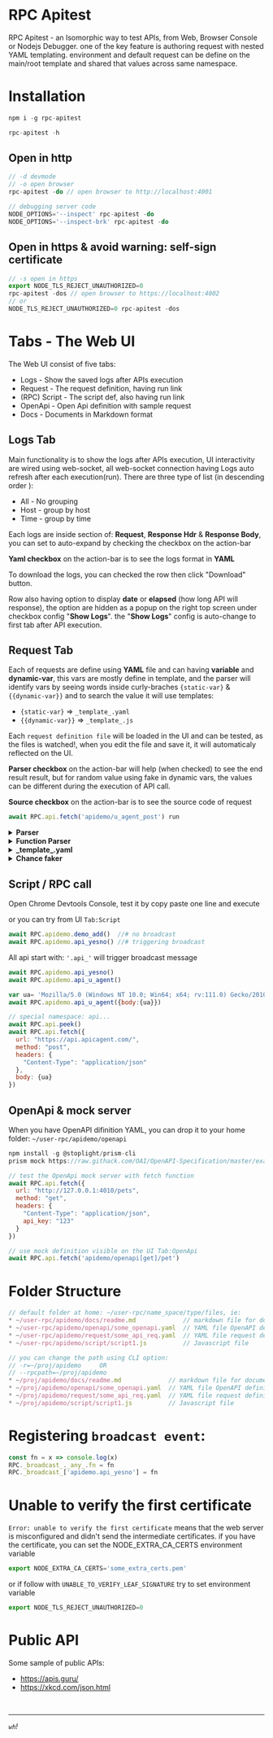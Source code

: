 # RPC Apitest

RPC Apitest - an Isomorphic way to test APIs, from Web, Browser Console or Nodejs Debugger. one of the key feature is authoring request with nested YAML templating. environment and default request can be define on the main/root template and shared that values across same namespace. 

# Installation
```js
npm i -g rpc-apitest

rpc-apitest -h
```
## Open in http  
```js
// -d devmode
// -o open browser
rpc-apitest -do // open browser to http://localhost:4001

// debugging server code
NODE_OPTIONS='--inspect' rpc-apitest -do
NODE_OPTIONS='--inspect-brk' rpc-apitest -do
```

## Open in https & avoid warning: self-sign certificate  
```js
// -s open in https
export NODE_TLS_REJECT_UNAUTHORIZED=0
rpc-apitest -dos // open browser to https://localhost:4002
// or
NODE_TLS_REJECT_UNAUTHORIZED=0 rpc-apitest -dos
```

# Tabs - The Web UI
The Web UI consist of five tabs:
* Logs - Show the saved logs after APIs execution
* Request - The request definition, having run link 
* (RPC) Script - The script def, also having run link
* OpenApi - Open Api definition with sample request
* Docs - Documents in Markdown format

## Logs Tab
Main functionality is to show the logs after APIs execution, UI interactivity are wired using web-socket, all web-socket connection having Logs auto refresh after each execution(run). There are three type of list (in descending order ): 
* All - No grouping
* Host - group by host
* Time - group by time

Each logs are inside section of: **Request**, **Response Hdr** & **Response Body**, you can set to auto-expand by checking the checkbox on the action-bar 

**Yaml checkbox** on the action-bar is to see the logs format in **YAML**

To download the logs, you can checked the row then click "Download" button.

Row also having option to display  **date** or **elapsed** (how long API will response), the option are hidden as a popup on the right top screen under checkbox config "**Show Logs**". the "**Show Logs**" config is auto-change to first tab after API execution.  

## Request Tab
Each of requests are define using **YAML** file and can having **variable** and **dynamic-var**, this vars are mostly define in template, and the parser will identify vars by seeing words inside curly-braches `{static-var}` & `{{dynamic-var}}` and to search the value it will use templates:

* `{static-var}` => `_template_.yaml`
* `{{dynamic-var}}` => `_template_.js`

Each `request definition file` will be loaded in the UI and can be tested, as the files is watched!, when you edit the file and save it, it will automaticaly reflected on the UI.

**Parser checkbox** on the action-bar will help (when checked) to see the end result result, but for random value using fake in dynamic vars, the values can be different during the execution of API call.

**Source checkbox** on the action-bar is to see the source code of request 

```js
await RPC.api.fetch('apidemo/u_agent_post') run
```
<details><summary><b>Parser</b></summary>

## Parser
### Simple
```js
greet: Hello        // _template_.yaml

...
body: {greet}       // request_post.yaml

=> body: Hello      // result
```
### Nested
```js
greet:              // _template_.yaml
  nice: Hi Alice

...
body: {greet.nice}  // request_post.yaml

=> body: Hi Alice

...
body: {greet}       // request_post.yaml

=> body:
     nice: Hi Alice // result
```
### Shorthand `{&}`
```js 
greet:              // _template_.yaml
  body: Howdy John

...
body: {greet.&}     // request_post.yaml
~>    {greet.body}

=> body: Howdy John // result
```
### Spread
```js
names:              // _template_.yaml
  first: John
  last: Doe

...
body:               // request_post.yaml
  _1: '{...names}'

=> body:            // result
    first: John
    last: Doe
```
</details>

<details><summary><b>Function Parser</b></summary>

## Function Parser
Function parser is a special `\_template\_.js` to host functions and it can use inside request as `{{dynamic-var}}`:
```js
module.exports = $ => ({ // _template_.js
  first: _ => rpc()._lib_.chance.first(),
  dtnow: _ => `{greet-ed} ${(new Date()).toISOString()}`,
})

body: {{now}}            // request_post.yaml
=> body: 2023-04-20T07:34:57.092Z
``` 
</details>

<details><summary><b>_template_.yaml</b></summary>

### Example of `_template_.yaml`
```yaml
baseurl: http://baseurl.com

env:
  dev:
    greet: '{baseurl}/hello from DEV'
  qa: 
    greet: '{baseurl}/hello from QA'
  noreplace: 'no change on vars'

default:
  method: get
  headers:
    Content-Type: application/json

greet: Hi from non ENV
greet-ed: hello

mainurl: '{baseurl}/woo'
date: '{{dtnow}}'
```
**env:** on the root \_template\_ will determine which var will be taken presedence over regular one. the **Active Env** is visible on the UI as it show on the right-side of **the root \_template\_**. you can see var getting overwrittern by checking the `Parser` option on action-bar. Example below on `greet` var the posibility of values getting overwritten:
```yaml
# env: dev
greet: 'http://baseurl.com/hello from DEV'

# env: qa
greet: 'http://baseurl.com/hello from QA'

# env: noreplace
greet: 'Hi from non ENV'
``` 
**default:** on the root \_template\_ will be used on request definition
```yaml
# test.yaml
url: '{baseurl}/hello'
```
Parsed values:
```yaml
url: ''http://baseurl.com/hello'
headers:
  method: get
  Content-Type: application/json
```
</details>

<details><summary><b>Chance faker</b></summary>

## Chance faker
Built in Function Parser to generate random faker, you can visit [Chance website](https://chancejs.com/)
```js
body: {{chance.address}} // request_post.yaml
=> body: 908 Cezkaw Junction
``` 
Use Chrome Console browser to test `chance faker`
```js
await RPC.api.chance('name')
await RPC.api.chance('address')
await RPC.api.chance('cc', {type: 'mc'})
await RPC.api.chance('cc', {type: 'visa'})
await RPC.api.chance('paragraph', { sentences: 1 })
```
</details>

## Script / RPC call
Open Chrome Devtools Console, test it by copy paste one line and execute

or you can try from UI `Tab:Script` 
```js
await RPC.apidemo.demo_add()  //# no broadcast 
await RPC.apidemo.api_yesno() //# triggering broadcast
```

All api start with: `'.api_'` will trigger broadcast message
```js
await RPC.apidemo.api_yesno()   
await RPC.apidemo.api_u_agent() 

var ua= 'Mozilla/5.0 (Windows NT 10.0; Win64; x64; rv:111.0) Gecko/20100101 Firefox/111.0'
await RPC.apidemo.api_u_agent({body:{ua}})

// special namespace: api...
await RPC.api.peek()
await RPC.api.fetch({
  url: "https://api.apicagent.com/",
  method: "post",
  headers: {
    "Content-Type": "application/json"
  },
  body: {ua}
})
```
## OpenApi & mock server

When you have OpenAPI difinition YAML, you can drop it to your home folder: `~/user-rpc/apidemo/openapi` 
```js
npm install -g @stoplight/prism-cli
prism mock https://raw.githack.com/OAI/OpenAPI-Specification/master/examples/v3.0/petstore.yaml

// test the OpenApi mock server with fetch function
await RPC.api.fetch({
  url: "http://127.0.0.1:4010/pets",
  method: "get",
  headers: {
    "Content-Type": "application/json",
    api_key: "123"
  }
})

// use mock definition visible on the UI Tab:OpenApi
await RPC.api.fetch('apidemo/openapi[get]/pet')
```

# Folder Structure
```js
// default folder at home: ~/user-rpc/name_space/type/files, ie:
* ~/user-rpc/apidemo/docs/readme.md             // markdown file for documentation
* ~/user-rpc/apidemo/openapi/some_openapi.yaml  // YAML file OpenAPI definition
* ~/user-rpc/apidemo/request/some_api_req.yaml  // YAML file request definition
* ~/user-rpc/apidemo/script/script1.js          // Javascript file

// you can change the path using CLI option:
// -r=~/proj/apidemo     OR 
// --rpcpath=~/proj/apidemo
* ~/proj/apidemo/docs/readme.md             // markdown file for documentation
* ~/proj/apidemo/openapi/some_openapi.yaml  // YAML file OpenAPI definition
* ~/proj/apidemo/request/some_api_req.yaml  // YAML file request definition
* ~/proj/apidemo/script/script1.js          // Javascript file
```

# Registering `broadcast event`: 
```js
const fn = x => console.log(x)
RPC._broadcast_._any_.fn = fn
RPC._broadcast_['apidemo.api_yesno'] = fn
```

# Unable to verify the first certificate
`Error: unable to verify the first certificate` means that the web server is misconfigured and didn't send the intermediate certificates. if you have the certificate, you can set the NODE_EXTRA_CA_CERTS environment variable

```js
export NODE_EXTRA_CA_CERTS='some_extra_certs.pem'
```
or if follow with `UNABLE_TO_VERIFY_LEAF_SIGNATURE` try to set environment variable
```js
export NODE_TLS_REJECT_UNAUTHORIZED=0
```

# Public API
Some sample of public APIs:
* https://apis.guru/
* https://xkcd.com/json.html

<br/>
<hr/>

*`wh`!* 
